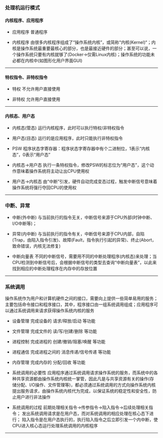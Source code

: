 
### 处理机运行模式

#### 内核程序、应用程序

- 应用程序
普通程序

- 内核程序
由很多内核程序组成了“操作系统内核”，或简称“内核(Kernel)“；内核是操作系统最重要最核心的部分，也是最接近硬件的部分；甚至可以说，一个操作系统只要有内核就够了(Docker->仅需Linux内核)；操作系统的功能未必都在内核中(如图形化用户界面GUI)
***
#### 特权指令、非特权指令

- 特权
不允许用户直接使用

- 非特权
允许用户直接使用
***
#### 内核态、用户态

- 内核态(管态)
运行内核程序，此时可以执行特权/非特权指令

- 用户态(目态)
运行的是应用程序，此时只能执行非特权指令

- PSW
程序状态字寄存器：程序状态字寄存器中有个二进制位，1表示“内核态”，0表示“用户态”

- 内核态->用户态
执行一条特权指令，修改PSW的标志位为“用户态”，这个动作意味着操作系统将主动让出CPU使用权

- 用户态->内核态
由“中断”引发，硬件自动完成变态过程，触发中断信号意味着操作系统将强行夺回CPU的使用权
***
### 中断、异常

- 中断(外中断)
与当前执行的指令无关，中断信号来源于CPU外部(时钟中断、I/O中断等)；

- 异常(内中断)
与当前执行的指令有关，中断信号来源于CPU内部，自陷(Trap，由陷入指令引发)、故障(Fault，指令执行引起的异常)、终止(Abort，致命错误，内核无法修复)

- 中断向量表
不同的中断信号，需要用不同的中断处理程序(内核态)来处理；当CPU检测到中断信号后，会根据中断信号的类型去查询“中断向量表”，以此来找到相应的中断处理程序在内存中的存放位置
***
### 系统调用

操作系统作为用户和计算机硬件之间的接口，需要向上提供一些简单易用的服务；主要包括命令接口和程序接口，其中，程序接口由一组系统调用组成；应用程序可以通过系统调用来请求获得操作系统内核的服务

- 设备管理
完成设备的 请求/释放/启动 等功能
- 文件管理
完成文件的 读/写/创建/删除 等功能
- 进程控制
完成进程的 创建/撤销/阻塞/唤醒 等功能
- 进程通信
完成进程之间的 消息传递/信号传递 等功能
- 内存管理
完成内存的 分配/回收 等功能

- 系统调用的必要性
应用程序通过系统调用请求操作系统的服务，而系统中的各种共享资源都由操作系统内核统一掌管，因此凡是与共享资源有关的操作(存储分配、I/O操作、文件管理等)，都必须通过系统调用的方式向操作系统内核提出服务请求，由操作系统内核代为完成，以保证系统的稳定性和安全性，防止用户进行非法操作

- 系统调用的过程
前期处理相关指令->传参指令->陷入指令->后续处理相关指令；
发出系统调用请求是在用户态，而对系统调用的相应处理在核心态下进行；
陷入指令是在用户态执行的，执行陷入指令之后立即引发一个内中断，使CPU进入核心态运行处理系统调用的内核程序
***



